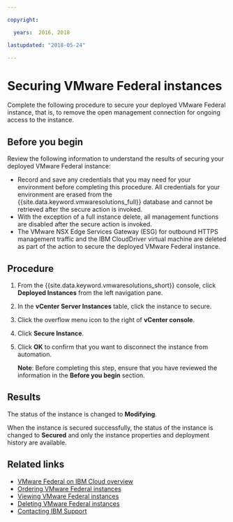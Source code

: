 ```yaml
---

copyright:

  years:  2016, 2018

lastupdated: "2018-05-24"

---
```


# Securing VMware Federal instances

Complete the following procedure to secure your deployed VMware Federal instance, that is, to remove the open management connection for ongoing access to the instance.

## Before you begin

Review the following information to understand the results of securing your deployed VMware Federal instance:

* Record and save any credentials that you may need for your environment before completing this procedure. All credentials for your environment are erased from the {{site.data.keyword.vmwaresolutions_full}} database and cannot be retrieved after the secure action is invoked.
* With the exception of a full instance delete, all management functions are disabled after the secure action is invoked.
* The VMware NSX Edge Services Gateway (ESG) for outbound HTTPS management traffic and the IBM CloudDriver virtual machine are deleted as part of the action to secure the deployed VMware Federal instance.

## Procedure

1. From the {{site.data.keyword.vmwaresolutions_short}} console, click **Deployed Instances** from the left navigation pane.
2. In the **vCenter Server Instances** table, click the instance to secure.
3. Click the overflow menu icon to the right of **vCenter console**.
4. Click **Secure Instance**.
5. Click **OK** to confirm that you want to disconnect the instance from automation.
   
   **Note**: Before completing this step, ensure that you have reviewed the information in the **Before you begin** section.

## Results

The status of the instance is changed to **Modifying**.

When the instance is secured successfully, the status of the instance is changed to **Secured** and only the instance properties and deployment history are available.

## Related links

* [VMware Federal on IBM Cloud overview](vc_fed_overview.html)
* [Ordering VMware Federal instances](vc_fed_orderinginstance.html)
* [Viewing VMware Federal instances](vc_fed_viewinginstance.html)
* [Deleting VMware Federal instances](vc_fed_deletinginstance.html)
* [Contacting IBM Support](../vmonic/trbl_support.html)
